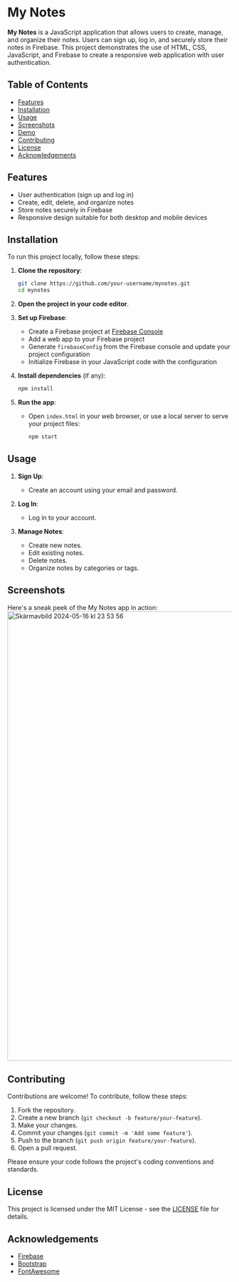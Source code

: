 # **My Notes**

**My Notes** is a JavaScript application that allows users to create, manage, and organize their notes. Users can sign up, log in, and securely store their notes in Firebase. This project demonstrates the use of HTML, CSS, JavaScript, and Firebase to create a responsive web application with user authentication.

## **Table of Contents**

- [Features](#features)
- [Installation](#installation)
- [Usage](#usage)
- [Screenshots](#screenshots)
- [Demo](#demo)
- [Contributing](#contributing)
- [License](#license)
- [Acknowledgements](#acknowledgements)

## **Features**

- User authentication (sign up and log in)
- Create, edit, delete, and organize notes
- Store notes securely in Firebase
- Responsive design suitable for both desktop and mobile devices

## **Installation**

To run this project locally, follow these steps:

1. **Clone the repository**:
    ```bash
    git clone https://github.com/your-username/mynotes.git
    cd mynotes
    ```

2. **Open the project in your code editor**.

3. **Set up Firebase**:
    - Create a Firebase project at [Firebase Console](https://console.firebase.google.com/)
    - Add a web app to your Firebase project
    - Generate `firebaseConfig` from the Firebase console and update your project configuration
    - Initialize Firebase in your JavaScript code with the configuration

4. **Install dependencies** (if any):
    ```bash
    npm install
    ```

5. **Run the app**:
    - Open `index.html` in your web browser, or use a local server to serve your project files:
      ```bash
      npm start
      ```

## **Usage**

1. **Sign Up**:
   - Create an account using your email and password.

2. **Log In**:
   - Log in to your account.

3. **Manage Notes**:
   - Create new notes.
   - Edit existing notes.
   - Delete notes.
   - Organize notes by categories or tags.

## **Screenshots**

Here's a sneak peek of the My Notes app in action:
<img width="1009" alt="Skärmavbild 2024-05-16 kl  23 53 56" src="https://github.com/Cakewhale97/NotesWebsite/assets/121439769/19afba74-ba5a-4ec3-9108-45575fd0135a">



## **Contributing**

Contributions are welcome! To contribute, follow these steps:

1. Fork the repository.
2. Create a new branch (`git checkout -b feature/your-feature`).
3. Make your changes.
4. Commit your changes (`git commit -m 'Add some feature'`).
5. Push to the branch (`git push origin feature/your-feature`).
6. Open a pull request.

Please ensure your code follows the project's coding conventions and standards.

## **License**

This project is licensed under the MIT License - see the [LICENSE](LICENSE) file for details.

## **Acknowledgements**

- [Firebase](https://firebase.google.com/)
- [Bootstrap](https://getbootstrap.com/)
- [FontAwesome](https://fontawesome.com/)
